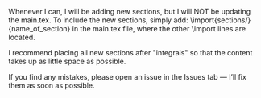 Whenever I can, I will be adding new sections, but I will NOT be updating the main.tex.
To include the new sections, simply add: \import{sections/}{name_of_section} in the main.tex file, where the other \import lines are located.

I recommend placing all new sections after "integrals" so that the content takes up as little space as possible.

If you find any mistakes, please open an issue in the Issues tab — I’ll fix them as soon as possible.

